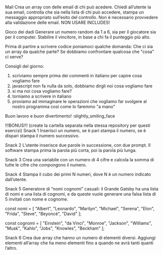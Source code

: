 Mail
Crea un array con delle email di chi può acedere.
Chiedi all’utente la sua email,
controlla che sia nella lista di chi può accedere,
stampa un messaggio appropriato sull’esito del controllo.
Non è necessario provvedere alla validazione delle email.
NON USARE INCLUDES!

Gioco dei dadi
Generare un numero random da 1 a 6, sia per il giocatore sia per il computer.
Stabilire il vincitore, in base a chi fa il punteggio più alto.

Prima di partire a scrivere codice poniamoci qualche domanda:
Che ci sia un array da qualche parte?
Se dobbiamo confrontare qualcosa che "cosa" ci serve?

Consigli del giorno:
1. scriviamo sempre prima dei commenti in italiano per capire cosa vogliamo fare
2. javascript non fa nulla da solo, dobbiamo dirgli noi cosa vogliamo fare
3. si ma noi cosa vogliamo fare?
4. torniamo a scrivere in italiano
5. proviamo ad immaginare le operazioni che vogliamo far svolgere al nostro programma così come lo faremmo "a mano"

Buon lavoro e buon divertimento! :slightly_smiling_face


!!!BONUS!!! (create la cartella separata nella stessa repository per questi esercizi)
Snack 1
Inserisci un numero, se è pari stampa il numero, se è dispari stampa il numero successivo.

Snack 2
L’utente inserisce due parole in successione, con due prompt.
Il software stampa prima la parola più corta, poi la parola più lunga.

Snack 3
Crea una variabile con un numero di 4 cifre e calcola la somma di tutte le cifre che compongono il numero.

Snack 4
Stampa il cubo dei primi N numeri,
dove N è un numero indicato dall’utente.

Snack 5
Generatore di “nomi cognomi” casuali: il Grande Gatsby ha una lista di nomi e una lista di cognomi, e da queste vuole generare una falsa lista di 5 invitati con nome e cognome.

const nomi = [
  "Albert",
  "Leonardo",
  "Marilyn",
  "Michael",
  "Serena",
  "Elon",
  "Frida",
  "Steve",
  "Beyoncé",
  "David"
];

const cognomi = [
  "Einstein",
  "da Vinci",
  "Monroe",
  "Jackson",
  "Williams",
  "Musk",
  "Kahlo",
  "Jobs",
  "Knowles",
  "Beckham"
];

Snack 6
Crea due array che hanno un numero di elementi diversi.  Aggiungi elementi all’array che ha meno elementi fino a quando ne avrà tanti quanti l’altro.